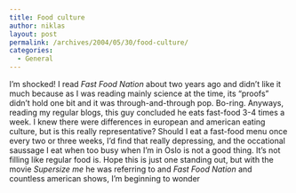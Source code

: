 ```yaml
---
title: Food culture
author: niklas
layout: post
permalink: /archives/2004/05/30/food-culture/
categories:
  - General
---
```

I&#8217;m shocked! I read *Fast Food Nation* about two years ago and didn&#8217;t like it much because as I was reading mainly science at the time, its &#8220;proofs&#8221; didn&#8217;t hold one bit and it was through-and-through pop. Bo-ring. Anyways, reading my regular blogs, this guy concluded he eats fast-food 3-4 times a week. I knew there were differences in european and american eating culture, but is this really representative? Should I eat a fast-food menu once every two or three weeks, I&#8217;d find that really depressing, and the occational saussage I eat when too busy when I&#8217;m in Oslo is not a good thing. It&#8217;s not filling like regular food is. Hope this is just one standing out, but with the movie *Supersize me* he was referring to and *Fast Food Nation* and countless american shows, I&#8217;m beginning to wonder